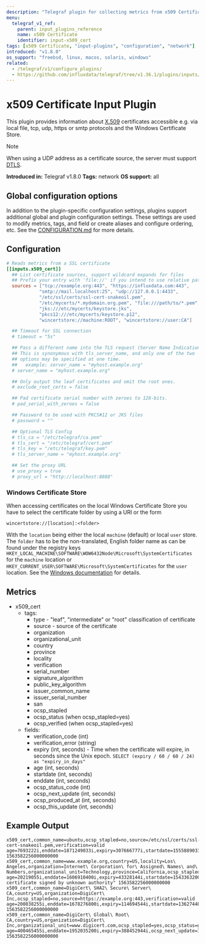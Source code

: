```yaml
---
description: "Telegraf plugin for collecting metrics from x509 Certificate"
menu:
  telegraf_v1_ref:
    parent: input_plugins_reference
    name: x509 Certificate
    identifier: input-x509_cert
tags: [x509 Certificate, "input-plugins", "configuration", "network"]
introduced: "v1.8.0"
os_support: "freebsd, linux, macos, solaris, windows"
related:
  - /telegraf/v1/configure_plugins/
  - https://github.com/influxdata/telegraf/tree/v1.36.1/plugins/inputs/x509_cert/README.md, x509 Certificate Plugin Source
---
```


# x509 Certificate Input Plugin

This plugin provides information about [X.509](https://en.wikipedia.org/wiki/X.509) certificates accessible
e.g. via local file, tcp, udp, https or smtp protocols and the Windows
Certificate Store.

> [!NOTE]
> When using a UDP address as a certificate source, the server must support
> [DTLS](https://en.wikipedia.org/wiki/Datagram_Transport_Layer_Security).

**Introduced in:** Telegraf v1.8.0
**Tags:** network
**OS support:** all

[x509]: https://en.wikipedia.org/wiki/X.509
[dtls]: https://en.wikipedia.org/wiki/Datagram_Transport_Layer_Security

## Global configuration options <!-- @/docs/includes/plugin_config.md -->

In addition to the plugin-specific configuration settings, plugins support
additional global and plugin configuration settings. These settings are used to
modify metrics, tags, and field or create aliases and configure ordering, etc.
See the [CONFIGURATION.md](/telegraf/v1/configuration/#plugins) for more details.

[CONFIGURATION.md]: ../../../docs/CONFIGURATION.md#plugins

## Configuration

```toml @sample.conf
# Reads metrics from a SSL certificate
[[inputs.x509_cert]]
  ## List certificate sources, support wildcard expands for files
  ## Prefix your entry with 'file://' if you intend to use relative paths
  sources = ["tcp://example.org:443", "https://influxdata.com:443",
            "smtp://mail.localhost:25", "udp://127.0.0.1:4433",
            "/etc/ssl/certs/ssl-cert-snakeoil.pem",
            "/etc/mycerts/*.mydomain.org.pem", "file:///path/to/*.pem",
            "jks:///etc/mycerts/keystore.jks",
            "pkcs12:///etc/mycerts/keystore.p12",
            "wincertstore://machine:ROOT", "wincertstore://user:CA"]

  ## Timeout for SSL connection
  # timeout = "5s"

  ## Pass a different name into the TLS request (Server Name Indication).
  ## This is synonymous with tls_server_name, and only one of the two
  ## options may be specified at one time.
  ##   example: server_name = "myhost.example.org"
  # server_name = "myhost.example.org"

  ## Only output the leaf certificates and omit the root ones.
  # exclude_root_certs = false

  ## Pad certificate serial number with zeroes to 128-bits.
  # pad_serial_with_zeroes = false

  ## Password to be used with PKCS#12 or JKS files
  # password = ""

  ## Optional TLS Config
  # tls_ca = "/etc/telegraf/ca.pem"
  # tls_cert = "/etc/telegraf/cert.pem"
  # tls_key = "/etc/telegraf/key.pem"
  # tls_server_name = "myhost.example.org"

  ## Set the proxy URL
  # use_proxy = true
  # proxy_url = "http://localhost:8888"
```

### Windows Certificate Store

When accessing certificates on the local Windows Certificate Store you have to
select the certificate folder by using a URI or the form

```text
wincertstore://[location]:<folder>
```

With the `location` being either the local `machine` (default) or local `user`
store. The `folder` has to be the non-translated, English folder name as can be
found under the registry keys
`HKEY_LOCAL_MACHINE\SOFTWARE\WOW6432Node\Microsoft\SystemCertificates` for the
`machine` location or `HKEY_CURRENT_USER\SOFTWARE\Microsoft\SystemCertificates`
for the `user` location. See the [Windows documentation](https://learn.microsoft.com/en-us/windows/win32/seccrypto/system-store-locations) for
details.

[wincert_docs]: https://learn.microsoft.com/en-us/windows/win32/seccrypto/system-store-locations

## Metrics

- x509_cert
  - tags:
    - type   - "leaf", "intermediate" or "root" classification of certificate
    - source - source of the certificate
    - organization
    - organizational_unit
    - country
    - province
    - locality
    - verification
    - serial_number
    - signature_algorithm
    - public_key_algorithm
    - issuer_common_name
    - issuer_serial_number
    - san
    - ocsp_stapled
    - ocsp_status (when ocsp_stapled=yes)
    - ocsp_verified (when ocsp_stapled=yes)
  - fields:
    - verification_code (int)
    - verification_error (string)
    - expiry (int, seconds) - Time when the certificate will expire, in seconds
      since the Unix epoch. `SELECT (expiry / 60 / 60 / 24) as "expiry_in_days"`
    - age (int, seconds)
    - startdate (int, seconds)
    - enddate (int, seconds)
    - ocsp_status_code (int)
    - ocsp_next_update (int, seconds)
    - ocsp_produced_at (int, seconds)
    - ocsp_this_update (int, seconds)

## Example Output

```text
x509_cert,common_name=ubuntu,ocsp_stapled=no,source=/etc/ssl/certs/ssl-cert-snakeoil.pem,verification=valid age=7693222i,enddate=1871249033i,expiry=307666777i,startdate=1555889033i,verification_code=0i 1563582256000000000
x509_cert,common_name=www.example.org,country=US,locality=Los\ Angeles,organization=Internet\ Corporation\ for\ Assigned\ Names\ and\ Numbers,organizational_unit=Technology,province=California,ocsp_stapled=no,source=https://example.org:443,verification=invalid age=20219055i,enddate=1606910400i,expiry=43328144i,startdate=1543363200i,verification_code=1i,verification_error="x509: certificate signed by unknown authority" 1563582256000000000
x509_cert,common_name=DigiCert\ SHA2\ Secure\ Server\ CA,country=US,organization=DigiCert\ Inc,ocsp_stapled=no,source=https://example.org:443,verification=valid age=200838255i,enddate=1678276800i,expiry=114694544i,startdate=1362744000i,verification_code=0i 1563582256000000000
x509_cert,common_name=DigiCert\ Global\ Root\ CA,country=US,organization=DigiCert\ Inc,organizational_unit=www.digicert.com,ocsp_stapled=yes,ocsp_status=good,ocsp_verified=yes,source=https://example.org:443,verification=valid age=400465455i,enddate=1952035200i,expiry=388452944i,ocsp_next_update=1676714398i,ocsp_produced_at=1676112480i,ocsp_status_code=0i,ocsp_this_update=1676109600i,startdate=1163116800i,verification_code=0i 1563582256000000000
```
